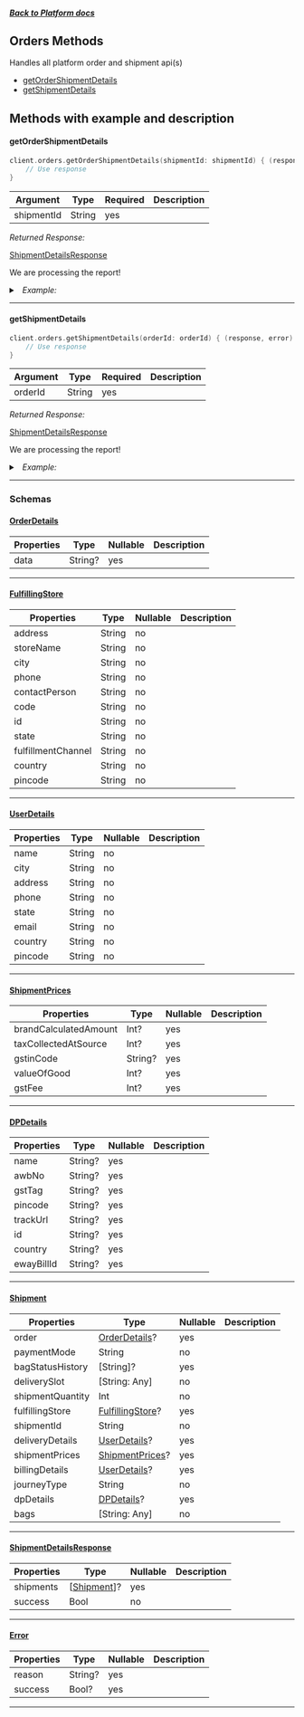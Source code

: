 



##### [Back to Platform docs](./README.md)

## Orders Methods
Handles all platform order and shipment api(s)
* [getOrderShipmentDetails](#getordershipmentdetails)
* [getShipmentDetails](#getshipmentdetails)



## Methods with example and description


#### getOrderShipmentDetails





```swift
client.orders.getOrderShipmentDetails(shipmentId: shipmentId) { (response, error) in
    // Use response
}
```





| Argument | Type | Required | Description |
| -------- | ---- | -------- | ----------- | 
| shipmentId | String | yes |  |  





*Returned Response:*




[ShipmentDetailsResponse](#ShipmentDetailsResponse)

We are processing the report!




<details>
<summary><i>&nbsp; Example:</i></summary>

```json

```
</details>









---


#### getShipmentDetails





```swift
client.orders.getShipmentDetails(orderId: orderId) { (response, error) in
    // Use response
}
```





| Argument | Type | Required | Description |
| -------- | ---- | -------- | ----------- | 
| orderId | String | yes |  |  





*Returned Response:*




[ShipmentDetailsResponse](#ShipmentDetailsResponse)

We are processing the report!




<details>
<summary><i>&nbsp; Example:</i></summary>

```json

```
</details>









---



### Schemas

 
 
 #### [OrderDetails](#OrderDetails)

 | Properties | Type | Nullable | Description |
 | ---------- | ---- | -------- | ----------- |
 | data | String? |  yes  |  |

---


 
 
 #### [FulfillingStore](#FulfillingStore)

 | Properties | Type | Nullable | Description |
 | ---------- | ---- | -------- | ----------- |
 | address | String |  no  |  |
 | storeName | String |  no  |  |
 | city | String |  no  |  |
 | phone | String |  no  |  |
 | contactPerson | String |  no  |  |
 | code | String |  no  |  |
 | id | String |  no  |  |
 | state | String |  no  |  |
 | fulfillmentChannel | String |  no  |  |
 | country | String |  no  |  |
 | pincode | String |  no  |  |

---


 
 
 #### [UserDetails](#UserDetails)

 | Properties | Type | Nullable | Description |
 | ---------- | ---- | -------- | ----------- |
 | name | String |  no  |  |
 | city | String |  no  |  |
 | address | String |  no  |  |
 | phone | String |  no  |  |
 | state | String |  no  |  |
 | email | String |  no  |  |
 | country | String |  no  |  |
 | pincode | String |  no  |  |

---


 
 
 #### [ShipmentPrices](#ShipmentPrices)

 | Properties | Type | Nullable | Description |
 | ---------- | ---- | -------- | ----------- |
 | brandCalculatedAmount | Int? |  yes  |  |
 | taxCollectedAtSource | Int? |  yes  |  |
 | gstinCode | String? |  yes  |  |
 | valueOfGood | Int? |  yes  |  |
 | gstFee | Int? |  yes  |  |

---


 
 
 #### [DPDetails](#DPDetails)

 | Properties | Type | Nullable | Description |
 | ---------- | ---- | -------- | ----------- |
 | name | String? |  yes  |  |
 | awbNo | String? |  yes  |  |
 | gstTag | String? |  yes  |  |
 | pincode | String? |  yes  |  |
 | trackUrl | String? |  yes  |  |
 | id | String? |  yes  |  |
 | country | String? |  yes  |  |
 | ewayBillId | String? |  yes  |  |

---


 
 
 #### [Shipment](#Shipment)

 | Properties | Type | Nullable | Description |
 | ---------- | ---- | -------- | ----------- |
 | order | [OrderDetails](#OrderDetails)? |  yes  |  |
 | paymentMode | String |  no  |  |
 | bagStatusHistory | [String]? |  yes  |  |
 | deliverySlot | [String: Any] |  no  |  |
 | shipmentQuantity | Int |  no  |  |
 | fulfillingStore | [FulfillingStore](#FulfillingStore)? |  yes  |  |
 | shipmentId | String |  no  |  |
 | deliveryDetails | [UserDetails](#UserDetails)? |  yes  |  |
 | shipmentPrices | [ShipmentPrices](#ShipmentPrices)? |  yes  |  |
 | billingDetails | [UserDetails](#UserDetails)? |  yes  |  |
 | journeyType | String |  no  |  |
 | dpDetails | [DPDetails](#DPDetails)? |  yes  |  |
 | bags | [String: Any] |  no  |  |

---


 
 
 #### [ShipmentDetailsResponse](#ShipmentDetailsResponse)

 | Properties | Type | Nullable | Description |
 | ---------- | ---- | -------- | ----------- |
 | shipments | [[Shipment](#Shipment)]? |  yes  |  |
 | success | Bool |  no  |  |

---


 
 
 #### [Error](#Error)

 | Properties | Type | Nullable | Description |
 | ---------- | ---- | -------- | ----------- |
 | reason | String? |  yes  |  |
 | success | Bool? |  yes  |  |

---




